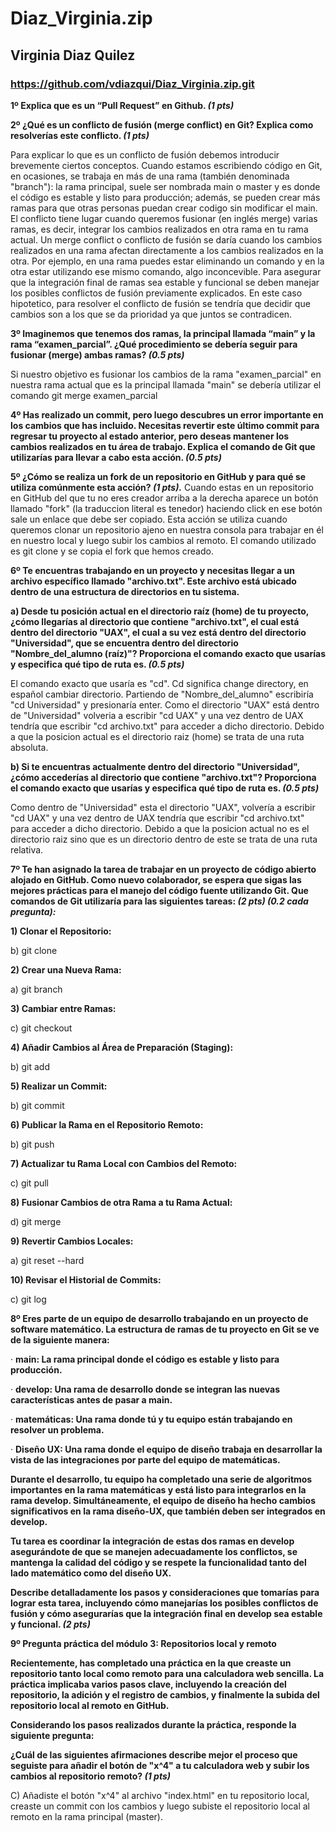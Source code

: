 # Diaz_Virginia.zip

## Virginia Diaz Quilez 
### https://github.com/vdiazqui/Diaz_Virginia.zip.git

**1º Explica que es un “Pull Request” en Github. *(1 pts)***


**2º ¿Qué es un conflicto de fusión (merge conflict) en Git? Explica como resolverías este conflicto. *(1 pts)***

Para explicar lo que es un conflicto de fusión debemos introducir brevemente ciertos conceptos. Cuando estamos escribiendo código en Git, en ocasiones, se trabaja en más de una rama (también denominada "branch"): la rama principal, suele ser nombrada main o master y es donde el código es estable y listo para producción; además, se pueden crear más ramas para que otras personas puedan crear codigo sin modificar el main. 
El conflicto tiene lugar cuando queremos fusionar (en inglés merge) varias ramas, es decir, integrar los cambios realizados en otra rama en tu rama actual. Un merge conflict o conflicto de fusión se daría cuando los cambios realizados en una rama afectan directamente a los cambios realizados en la otra. Por ejemplo, en una rama puedes estar eliminando un comando y en la otra estar utilizando ese mismo comando, algo inconcevible. Para asegurar que la integración final de ramas sea estable y funcional se deben manejar los posibles conflictos de fusión previamente explicados. En este caso hipotetico, para resolver el conflicto de fusión se tendría que decidir que cambios son a los que se da prioridad ya que juntos se contradicen.


**3º Imaginemos que tenemos dos ramas, la principal llamada “main” y la rama “examen_parcial”. ¿Qué procedimiento se debería seguir para fusionar (merge) ambas ramas? *(0.5 pts)***

Si nuestro objetivo es fusionar los cambios de la rama "examen_parcial" en nuestra rama actual que es la principal llamada "main" se debería utilizar el comando git merge examen_parcial


**4º Has realizado un commit, pero luego descubres un error importante en los cambios que has incluido. Necesitas revertir este último commit para regresar tu proyecto al estado anterior, pero deseas mantener los cambios realizados en tu área de trabajo. Explica el comando de Git que utilizarías para llevar a cabo esta acción. *(0.5 pts)***


**5º ¿Cómo se realiza un fork de un repositorio en GitHub y para qué se utiliza comúnmente esta acción? *(1 pts).***
Cuando estas en un repositorio en GitHub del que tu no eres creador arriba a la derecha aparece un botón llamado "fork" (la traduccion literal es tenedor) haciendo click en ese botón sale un enlace que debe ser copiado. Esta acción se utiliza cuando queremos clonar un repositorio ajeno en nuestra consola para trabajar en él en nuestro local y luego subir los cambios al remoto. El comando utilizado es git clone y se copia el fork que hemos creado.

**6º Te encuentras trabajando en un proyecto y necesitas llegar a un archivo específico llamado "archivo.txt". Este archivo está ubicado dentro de una estructura de directorios en tu sistema.**

**a)      Desde tu posición actual en el directorio raíz (home) de tu proyecto, ¿cómo llegarías al directorio que contiene "archivo.txt", el cual está dentro del directorio "UAX", el cual a su vez está dentro del directorio "Universidad", que se encuentra dentro del directorio "Nombre_del_alumno (raíz)"? Proporciona el comando exacto que usarías y especifica qué tipo de ruta es. *(0.5 pts)***

El comando exacto que usaría es "cd". Cd significa change directory, en español cambiar directorio. Partiendo de "Nombre_del_alumno" escribiría "cd Universidad" y presionaría enter. Como el directorio "UAX" está dentro de "Universidad" volveria a escribir "cd UAX" y una vez dentro de UAX tendría que escribir "cd archivo.txt" para acceder a dicho directorio.
Debido a que la posicion actual es el directorio raiz (home) se trata de una ruta absoluta. 

**b)       Si te encuentras actualmente dentro del directorio "Universidad", ¿cómo accederías al directorio que contiene "archivo.txt"? Proporciona el comando exacto que usarías y especifica qué tipo de ruta es. *(0.5 pts)***

Como dentro de "Universidad" esta el directorio "UAX", volvería a escribir "cd UAX" y una vez dentro de UAX tendría que escribir "cd archivo.txt" para acceder a dicho directorio.
Debido a que la posicion actual no es el directorio raiz sino que es un directorio dentro de este se trata de una ruta relativa.


**7º Te han asignado la tarea de trabajar en un proyecto de código abierto alojado en GitHub. Como nuevo colaborador, se espera que sigas las mejores prácticas para el manejo del código fuente utilizando Git. Que comandos de Git utilizaría para las siguientes tareas: *(2 pts) (0.2 cada pregunta):***

**1) Clonar el Repositorio:**

b) git clone

**2) Crear una Nueva Rama:**

a) git branch

**3) Cambiar entre Ramas:**

c) git checkout

**4) Añadir Cambios al Área de Preparación (Staging):**

b) git add

**5) Realizar un Commit:**

b) git commit

**6) Publicar la Rama en el Repositorio Remoto:**

b) git push

**7) Actualizar tu Rama Local con Cambios del Remoto:**

c) git pull

**8) Fusionar Cambios de otra Rama a tu Rama Actual:**

d) git merge

**9) Revertir Cambios Locales:**

a) git reset --hard

**10) Revisar el Historial de Commits:**

c) git log

**8º Eres parte de un equipo de desarrollo trabajando en un proyecto de software matemático. La estructura de ramas de tu proyecto en Git se ve de la siguiente manera:**

·         **main: La rama principal donde el código es estable y listo para producción.**

·         **develop: Una rama de desarrollo donde se integran las nuevas características antes de pasar a main.**

·         **matemáticas: Una rama donde tú y tu equipo están trabajando en resolver un problema.**

·         **Diseño UX: Una rama donde el equipo de diseño trabaja en desarrollar la vista de las integraciones por parte del equipo de matemáticas.**

**Durante el desarrollo, tu equipo ha completado una serie de algoritmos importantes en la rama matemáticas y está listo para integrarlos en la rama develop. Simultáneamente, el equipo de diseño ha hecho cambios significativos en la rama diseño-UX, que también deben ser integrados en develop.**

**Tu tarea es coordinar la integración de estas dos ramas en develop asegurándote de que se manejen adecuadamente los conflictos, se mantenga la calidad del código y se respete la funcionalidad tanto del lado matemático como del diseño UX.**

**Describe detalladamente los pasos y consideraciones que tomarías para lograr esta tarea, incluyendo cómo manejarías los posibles conflictos de fusión y cómo asegurarías que la integración final en develop sea estable y funcional. *(2 pts)***


**9º Pregunta práctica del módulo 3: Repositorios local y remoto**

**Recientemente, has completado una práctica en la que creaste un repositorio tanto local como remoto para una calculadora web sencilla. La práctica implicaba varios pasos clave, incluyendo la creación del repositorio, la adición y el registro de cambios, y finalmente la subida del repositorio local al remoto en GitHub.**


**Considerando los pasos realizados durante la práctica, responde la siguiente pregunta:**

**¿Cuál de las siguientes afirmaciones describe mejor el proceso que seguiste para añadir el botón de "x^4" a tu calculadora web y subir los cambios al repositorio remoto? *(1 pts)*** 

C) Añadiste el botón "x^4" al archivo "index.html" en tu repositorio local, creaste un commit con los cambios y luego subiste el repositorio local al remoto en la rama principal (master).


